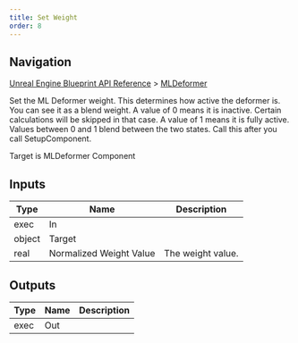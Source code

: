 ```yaml
---
title: Set Weight
order: 8
---
```

## Navigation

[Unreal Engine Blueprint API Reference](https://dev.epicgames.com/documentation/en-us/unreal-engine/BlueprintAPI) > [MLDeformer](https://dev.epicgames.com/documentation/en-us/unreal-engine/BlueprintAPI/MLDeformer)

Set the ML Deformer weight. This determines how active the deformer is. You can see it as a blend weight.
A value of 0 means it is inactive. Certain calculations will be skipped in that case.
A value of 1 means it is fully active.
Values between 0 and 1 blend between the two states.
Call this after you call SetupComponent.

Target is MLDeformer Component

## Inputs

| Type | Name | Description |
| --- | --- | --- |
| exec | In |  |
| object | Target |  |
| real | Normalized Weight Value | The weight value. |

## Outputs

| Type | Name | Description |
| --- | --- | --- |
| exec | Out |  |

